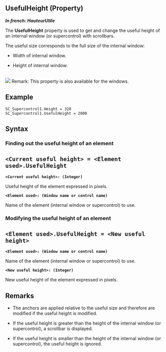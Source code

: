 


## UsefulHeight (Property)

***In french: HauteurUtile***
	



<a name="XUse"></a>
<a name="Use"></a>
<a name="description"></a>
The **UsefulHeight** property is used to get and change the useful height of an internal window (or supercontrol) with scrollbars. 

The useful size corresponds to the full size of the internal window:

- Width of internal window.

- Height of internal window.

<br>![](https://doc.pcsoft.fr/en-US/images/image.awp?langid=3&name=FenTailleUtile.gif)
Remark: This property is also available for the windows.


<a name="Example1"></a>
<a name="sample_code"></a>

## Example


```wl
SC_Supercontrol1.Height = 320
SC_Supercontrol1.UsefulHeight = 2000
```

<a name="XSYNTAX"></a>

## Syntax
<a name="SYNTAX1"></a>

### Finding out the useful height of an element

`<Current useful height> = <Element used>.UsefulHeight`
---

**`<Current useful height>: (Integer)`**

Useful height of the element expressed in pixels.

**`<Element used>: (Window name or control name)`**

Name of the element (internal window or supercontrol) to use. 


<a name="SYNTAX2"></a>

### Modifying the useful height of an element

`<Element used>.UsefulHeight = <New useful height>`
---

**`<Element used>: (Window name or control name)`**

Name of the element (internal window or supercontrol) to use.

**`<New useful height>: (Integer)`**

New useful height of the element expressed in pixels.  



<a name="NOTE0"></a>
<a name="NOTE0_1"></a>

## Remarks


- The anchors are applied relative to the useful size and therefore are modified if the useful height is modified.

- If the useful height is greater than the height of the internal window (or supercontrol), a scrollbar is displayed.

- If the useful height is smaller than the height of the internal window (or supercontrol), the useful height is ignored.





